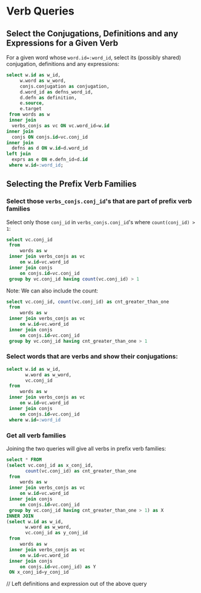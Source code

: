 # Verb Queries

## Select the Conjugations, Definitions and any Expressions for a Given Verb

For a given word whose `word.id=:word_id`, select its (possibly shared) conjugation, definitions and any expressions:

```sql
select w.id as w_id,
     w.word as w_word,
     conjs.conjugation as conjugation,
     d.word_id as defns_word_id,
     d.defn as definition,
     e.source,
     e.target
 from words as w
 inner join
  verbs_conjs as vc ON vc.word_id=w.id
inner join
  conjs ON conjs.id=vc.conj_id
inner join
  defns as d ON w.id=d.word_id
left join
  exprs as e ON e.defn_id=d.id
 where w.id=:word_id;
```

## Selecting the Prefix Verb Families

### Select those `verbs_conjs.conj_id`'s that are part of prefix verb families

Select only those `conj_id` in  `verbs_conjs.conj_id`'s where `count(conj_id) > 1`:

```sql
select vc.conj_id
 from 
     words as w
 inner join verbs_conjs as vc
     on w.id=vc.word_id
 inner join conjs
     on conjs.id=vc.conj_id
 group by vc.conj_id having count(vc.conj_id) > 1
``` 

Note: We can also include the count:

```sql
select vc.conj_id, count(vc.conj_id) as cnt_greater_than_one
 from 
     words as w
 inner join verbs_conjs as vc
     on w.id=vc.word_id
 inner join conjs
     on conjs.id=vc.conj_id
 group by vc.conj_id having cnt_greater_than_one > 1
``` 

### Select words that are verbs and show their conjugations:


```sql
select w.id as w_id,
       w.word as w_word,
       vc.conj_id
 from 
     words as w
 inner join verbs_conjs as vc
     on w.id=vc.word_id
 inner join conjs
     on conjs.id=vc.conj_id
 where w.id=:word_id
```

### Get all verb families


Joining the two queries will give all verbs in prefix verb families:

```sql
select * FROM
(select vc.conj_id as x_conj_id,
       count(vc.conj_id) as cnt_greater_than_one
 from 
     words as w
 inner join verbs_conjs as vc
     on w.id=vc.word_id
 inner join conjs
     on conjs.id=vc.conj_id
 group by vc.conj_id having cnt_greater_than_one > 1) as X
INNER JOIN
(select w.id as w_id,
       w.word as w_word,
       vc.conj_id as y_conj_id
 from 
     words as w
 inner join verbs_conjs as vc
     on w.id=vc.word_id
 inner join conjs
     on conjs.id=vc.conj_id) as Y
 ON x_conj_id=y_conj_id
```

// Left definitions and expression out of the above query

